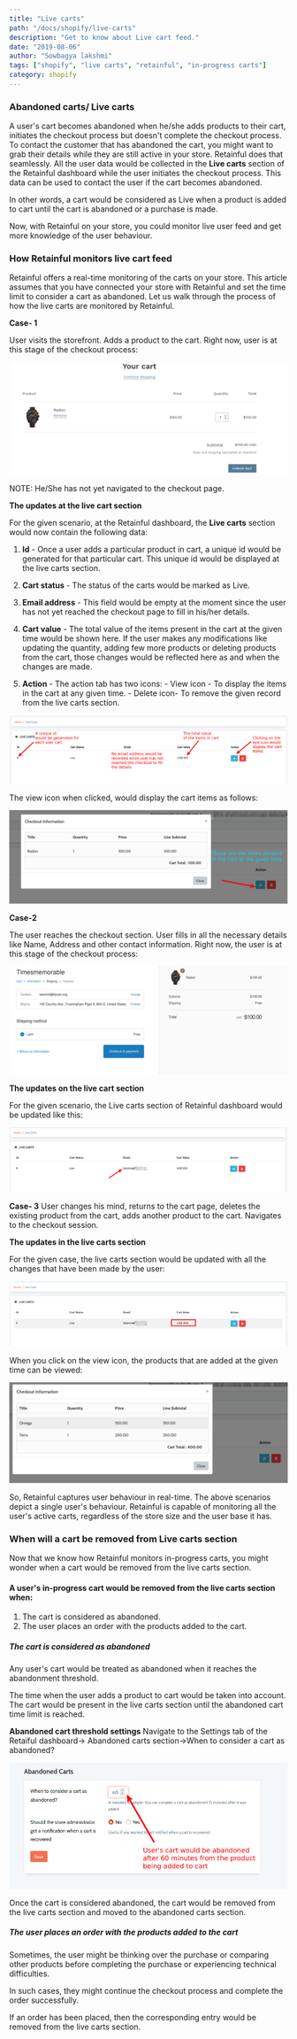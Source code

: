 ```yaml
---
title: "Live carts"
path: "/docs/shopify/live-carts"
description: "Get to know about Live cart feed."
date: "2019-08-06"
author: "Sowbagya lakshmi"
tags: ["shopify", "live carts", "retainful", "in-progress carts"]
category: shopify
---
```


### Abandoned carts/ Live carts

A user's cart becomes abandoned when he/she adds products to their cart, initiates the checkout process but doesn't complete the checkout process. To contact the customer that has abandoned the cart, you might want to grab their details while they are still active in your store. Retainful does that seamlessly.
All the user data would be collected in the **Live carts** section of the Retainful dashboard while the user initiates the checkout process. This data can be used to contact the user if the cart becomes abandoned.

In other words, a cart would be considered as Live when a product is added to cart until the cart is abandoned or a purchase is made.

Now, with Retainful on your store, you could monitor live user feed and get more knowledge of the user behaviour.

### How Retainful monitors live cart feed

Retainful offers a real-time monitoring of the carts on your store. This article assumes that you have connected your store with Retainful and set the time limit to consider a cart as abandoned. Let us walk through the process of how the live carts are monitored by Retainful.

**Case- 1**

User visits the storefront. Adds a product to the cart. Right now, user is at this stage of the checkout process:

![Cart section](../../images/docs/shopify/live-carts/cart-section.png)

NOTE: He/She has not yet navigated to the checkout page.


**The updates at the live cart section**

For the given scenario, at the Retainful dashboard, the **Live carts** section would now contain the following data:

1. **Id** - Once a user adds a particular product in cart, a 
unique id would be generated for that particular cart. This unique id would be displayed at the live carts section.

2. **Cart status** - The status of the carts would be marked as Live.

3. **Email address** - This field would be empty at the moment since the user has not yet reached the checkout page to fill in his/her details.

4.  **Cart value** -  The total value of the items present in the cart at the given time would be shown here. If the user makes any modifications like updating the quantity, adding few more products or deleting products from the cart, those changes would be reflected here as and when the changes are made.

5.  **Action** - The action tab has two icons: 
                                                                       -  View icon - To display the items in the cart at any given time.
                                                                       - Delete icon- To remove the given record from the live carts section.
                                                                       
![Live-carts-add-to-cart](../../images/docs/shopify/live-carts/live-carts-add-to-cart.png)

The view icon when clicked, would display the cart items as follows:

![View icon when clicked](../../images/docs/shopify/live-carts/view-icon.png)

**Case-2**

The user reaches the checkout section. User fills in all the necessary details like Name, Address and other contact information. Right now, the user is at this stage of the checkout process:

![Checkout](../../images/docs/shopify/live-carts/pre-payment-checkout.png)



**The updates on the live cart section**

For the given scenario, the Live carts section of Retainful dashboard would be updated like this:

![Checkout live carts](../../images/docs/shopify/live-carts/checkout-live-carts.png)


**Case- 3**
User changes his mind, returns to the cart page, deletes the existing product from the cart, adds another product to the cart. Navigates to the checkout session.

**The updates in the live carts section**

For the given case, the live carts section would be updated with all the changes that have been made by the user:

![Modified cart](../../images/docs/shopify/live-carts/checkout-modified.png)

When you click on the view icon, the products that are added at the given time can be viewed:

![Live carts when cart page is modified](../../images/docs/shopify/live-carts/checkout-mod-view-icon.png)

So, Retainful captures user behaviour in real-time. The above scenarios depict a single user's behaviour. Retainful is capable of monitoring all the user's active carts, regardless of the store size and the user base it has.

### When will a cart be removed from Live carts section

Now that we know how Retainful monitors in-progress carts, you might wonder when a cart would be removed from the live carts section.

#### A user's in-progress cart would be removed from the live carts section when:

1) The cart is considered as abandoned.
2) The user places an order with the products added to the cart.

##### The cart is considered as abandoned

Any user's cart would be treated as abandoned when it reaches the abandonment threshold.

The time when the user adds a product to cart would be taken into account. The cart would be present in the live carts section until the abandoned cart time limit is reached.

**Abandoned cart threshold settings**
Navigate to the Settings tab of the Retaiful dashboard-> Abandoned carts section->When to consider a cart as abandoned?

![Threshold for abandoning cart](../../images/docs/shopify/live-carts/ab-threshold.png)

Once the cart is considered abandoned, the cart would be removed from the live carts section and moved to the abandoned carts section.

##### The user places an order with the products added to the cart

Sometimes, the user might be thinking over the purchase or comparing other products before completing the purchase or experiencing technical difficulties.

In such cases, they might continue the checkout process and complete the order successfully.

If an order has been placed, then the corresponding entry would be removed from the live carts section.
